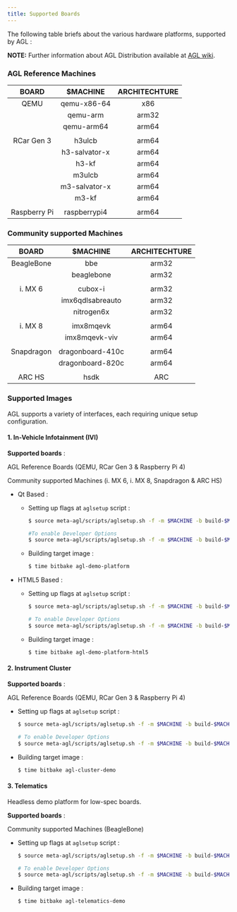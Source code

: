 ```yaml
---
title: Supported Boards
---
```


The following table briefs about the various hardware platforms, supported by AGL :

**NOTE:** Further information about AGL Distribution available at [AGL wiki](https://wiki.automotivelinux.org/agl-distro).

### AGL Reference Machines

|      BOARD      |    $MACHINE    | ARCHITECHTURE |
|:---------------:|:--------------:|:-------------:|
|       QEMU      |   qemu-x86-64  |      x86      |
|                 |    qemu-arm    |     arm32     |
|                 |   qemu-arm64   |     arm64     |
|                 |                |               |
|    RCar Gen 3   |     h3ulcb     |     arm64     |
|                 | h3-salvator-x  |     arm64     |
|                 |      h3-kf     |     arm64     |
|                 |     m3ulcb     |     arm64     |
|                 | m3-salvator-x  |     arm64     |
|                 |      m3-kf     |     arm64     |
|                 |                |               |
|  Raspberry Pi   |  raspberrypi4  |     arm64     |

### Community supported Machines

|    BOARD   	|     $MACHINE     	| ARCHITECHTURE |
|:-------------:|:-----------------:|:-------------:|
|  BeagleBone 	|        bbe       	|     arm32     |
|            	|    beaglebone    	|     arm32     |
|            	|                  	|               |
|   i. MX 6  	|      cubox-i     	|     arm32     |
|            	| imx6qdlsabreauto 	|     arm32     |
|            	|    nitrogen6x    	|     arm32     |
|            	|                  	|               |
|   i. MX 8  	|     imx8mqevk    	|     arm64     |
|            	|   imx8mqevk-viv  	|     arm64     |
|            	|                  	|               |
|  Snapdragon 	| dragonboard-410c 	|     arm64     |
|            	| dragonboard-820c 	|     arm64     |
|            	|                  	|               |
|    ARC HS   	|       hsdk       	|      ARC      |


### Supported Images

AGL supports a variety of interfaces, each requiring unique setup configuration.

#### 1. In-Vehicle Infotainment (IVI)

**Supported boards** :

AGL Reference Boards (QEMU, RCar Gen 3 & Raspberry Pi 4)

Community supported Machines (i. MX 6, i. MX 8, Snapdragon & ARC HS)

* Qt Based :

    * Setting up flags at `aglsetup` script :

        ```sh
        $ source meta-agl/scripts/aglsetup.sh -f -m $MACHINE -b build-$MACHINE agl-demo

        #To enable Developer Options
        $ source meta-agl/scripts/aglsetup.sh -f -m $MACHINE -b build-$MACHINE agl-demo agl-devel
        ```

    * Building target image :

        ```sh
        $ time bitbake agl-demo-platform
        ```

* HTML5 Based :

    * Setting up flags at `aglsetup` script :

        ```sh
        $ source meta-agl/scripts/aglsetup.sh -f -m $MACHINE -b build-$MACHINE agl-demo agl-profile-graphical-html5

        # To enable Developer Options
        $ source meta-agl/scripts/aglsetup.sh -f -m $MACHINE -b build-$MACHINE agl-demo agl-profile-graphical-html5 agl-devel
        ```

    * Building target image :

        ```sh
        $ time bitbake agl-demo-platform-html5
        ```


#### 2. Instrument Cluster

**Supported boards** :

AGL Reference Boards (QEMU, RCar Gen 3 & Raspberry Pi 4)

* Setting up flags at `aglsetup` script :

    ```sh
    $ source meta-agl/scripts/aglsetup.sh -f -m $MACHINE -b build-$MACHINE agl-cluster-demo

    # To enable Developer Options
    $ source meta-agl/scripts/aglsetup.sh -f -m $MACHINE -b build-$MACHINE agl-cluster-demo agl-devel
    ```

* Building target image :

    ```sh
    $ time bitbake agl-cluster-demo
    ```

#### 3. Telematics

Headless demo platform for low-spec boards.

**Supported boards** :

Community supported Machines (BeagleBone)


* Setting up flags at `aglsetup` script :

    ```sh
    $ source meta-agl/scripts/aglsetup.sh -f -m $MACHINE -b build-$MACHINE agl-telematics-demo

    # To enable Developer Options
    $ source meta-agl/scripts/aglsetup.sh -f -m $MACHINE -b build-$MACHINE agl-telematics-demo agl-devel
    ```

* Building target image :

    ```sh
    $ time bitbake agl-telematics-demo
    ```